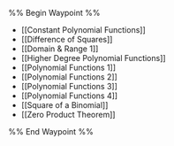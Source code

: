 %% Begin Waypoint %%
- [[Constant Polynomial Functions]]
- [[Difference of Squares]]
- [[Domain & Range 1]]
- [[Higher Degree Polynomial Functions]]
- [[Polynomial Functions 1]]
- [[Polynomial Functions 2]]
- [[Polynomial Functions 3]]
- [[Polynomial Functions 4]]
- [[Square of a Binomial]]
- [[Zero Product Theorem]]

%% End Waypoint %%

